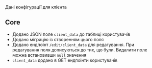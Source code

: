 Дані конфігурації для клієнта 
## Core

* Додано JSON поле `client_data` до таблиці користувачів
* Додано міграцію із створенням цього поля
* Додано ендпоінт `/edit/client_data` для редагування. При редагування поля дописуються до тих, що були. Видалити поле можна встановивши `null` значення
* `client_data` додано в GET ендпоінти користувачів